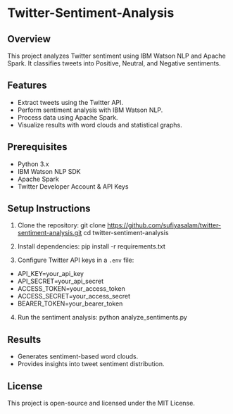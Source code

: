 # Twitter-Sentiment-Analysis

## Overview
This project analyzes Twitter sentiment using IBM Watson NLP and Apache Spark. It classifies tweets into Positive, Neutral, and Negative sentiments.

## Features
- Extract tweets using the Twitter API.
- Perform sentiment analysis with IBM Watson NLP.
- Process data using Apache Spark.
- Visualize results with word clouds and statistical graphs.

## Prerequisites
- Python 3.x
- IBM Watson NLP SDK
- Apache Spark
- Twitter Developer Account & API Keys

## Setup Instructions
1. Clone the repository:
git clone https://github.com/sufiyasalam/twitter-sentiment-analysis.git
cd twitter-sentiment-analysis

2. Install dependencies:
pip install -r requirements.txt

3. Configure Twitter API keys in a `.env` file:
- API_KEY=your_api_key
- API_SECRET=your_api_secret
- ACCESS_TOKEN=your_access_token
- ACCESS_SECRET=your_access_secret
- BEARER_TOKEN=your_bearer_token

4. Run the sentiment analysis: python analyze_sentiments.py

## Results
- Generates sentiment-based word clouds.
- Provides insights into tweet sentiment distribution.

## License
This project is open-source and licensed under the MIT License.

   
